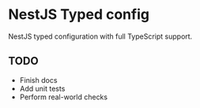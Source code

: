 # NestJS Typed config

NestJS typed configuration with full TypeScript support.

## TODO

-   Finish docs
-   Add unit tests
-   Perform real-world checks
